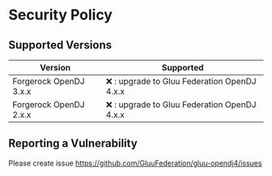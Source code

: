 # Security Policy

## Supported Versions

| Version | Supported          |
| ------- | ------------------ |
| Forgerock OpenDJ 3.x.x   | :x: : upgrade to  Gluu Federation OpenDJ 4.x.x     |
| Forgerock OpenDJ 2.x.x   | :x:  : upgrade to  Gluu Federation OpenDJ 4.x.x      |

## Reporting a Vulnerability

Please create issue  https://github.com/GluuFederation/gluu-opendj4/issues
